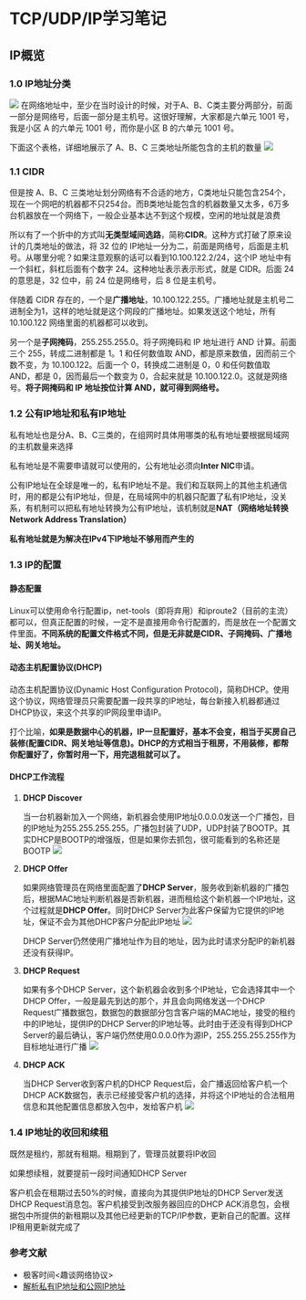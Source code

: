 # TCP/UDP/IP学习笔记

## IP概览

### 1.0 IP地址分类

![](https://static001.geekbang.org/resource/image/0b/9e/0b32d6e35ff0bbc5d46cfb87f6669d9e.jpg)
在网络地址中，至少在当时设计的时候，对于A、B、C类主要分两部分，前面一部分是网络号，后面一部分是主机号。这很好理解，大家都是六单元 1001 号，我是小区 A 的六单元 1001 号，而你是小区 B 的六单元 1001 号。

下面这个表格，详细地展示了 A、B、C 三类地址所能包含的主机的数量
![](https://static001.geekbang.org/resource/image/e9/be/e9c59a4b2f0b804356759b10440ea7be.jpg)

### 1.1 CIDR

但是按 A、B、C 三类地址划分网络有不合适的地方，C类地址只能包含254个，现在一个网吧的机器都不只254台。而B类地址能包含的机器数量又太多，6万多台机器放在一个网络下，一般企业基本达不到这个规模，空闲的地址就是浪费

所以有了一个折中的方式叫**无类型域间选路**，简称**CIDR**。这种方式打破了原来设计的几类地址的做法，将 32 位的 IP地址一分为二，前面是网络号，后面是主机号。从哪里分呢？如果注意观察的话可以看到10.100.122.2/24，这个IP 地址中有一个斜杠，斜杠后面有个数字 24。这种地址表示表示形式，就是 CIDR。后面 24 的意思是，32 位中，前 24 位是网络号，后 8 位是主机号。

伴随着 CIDR 存在的，一个是**广播地址**，10.100.122.255。广播地址就是主机号二进制全为1，这样的地址就是这个网段的广播地址。如果发送这个地址，所有 10.100.122 网络里面的机器都可以收到。

另一个是**子网掩码**，255.255.255.0。将子网掩码和 IP 地址进行 AND 计算。前面三个 255，转成二进制都是 1。1 和任何数值取 AND，都是原来数值，因而前三个数不变，为 10.100.122。后面一个 0，转换成二进制是 0，0 和任何数值取 AND，都是 0，因而最后一个数变为 0，合起来就是 10.100.122.0。这就是网络号。**将子网掩码和 IP 地址按位计算 AND，就可得到网络号。**

### 1.2 公有IP地址和私有IP地址

私有地址也是分A、B、C三类的，在组网时具体用哪类的私有地址要根据局域网的主机数量来选择

私有地址是不需要申请就可以使用的，公有地址必须向**Inter NIC**申请。

公有IP地址在全球是唯一的，私有IP地址不是。我们和互联网上的其他主机通信时，用的都是公有IP地址，但是，在局域网中的机器只配置了私有IP地址，没关系，有机制可以把私有地址转换为公有IP地址，该机制就是**NAT（网络地址转换Network Address Translation）**

**私有地址就是为解决在IPv4下IP地址不够用而产生的**

### 1.3 IP的配置

#### 静态配置

Linux可以使用命令行配置ip，net-tools（即将弃用）和iproute2（目前的主流）都可以，但真正配置的时候，一定不是直接用命令行配置的，而是放在一个配置文件里面。**不同系统的配置文件格式不同，但是无非就是CIDR、子网掩码、广播地址、网关地址。**

#### 动态主机配置协议(DHCP)

动态主机配置协议(Dynamic Host Configuration Protocol)，简称DHCP。使用这个协议，网络管理员只需要配置一段共享的IP地址，每台新接入机器都通过DHCP协议，来这个共享的IP网段里申请IP。

打个比喻，**如果是数据中心的机器，IP一旦配置好，基本不会变，相当于买房自己装修(配置CIDR、网关地址等信息)。DHCP的方式相当于租房，不用装修，都帮你配置好了，你暂时用一下，用完退租就可以了。**

#### DHCP工作流程

1. **DHCP Discover**

   当一台机器新加入一个网络，新机器会使用IP地址0.0.0.0发送一个广播包，目的IP地址为255.255.255.255。广播包封装了UDP，UDP封装了BOOTP。其实DHCP是BOOTP的增强版，但是如果你去抓包，很可能看到的名称还是BOOTP
![](https://static001.geekbang.org/resource/image/39/1f/395b304f49559034af34c882bd86f11f.jpg)

2. **DHCP Offer**

   如果网络管理员在网络里面配置了**DHCP Server**，服务收到新机器的广播包后，根据MAC地址判断机器是否新机器，进而租给这个新机器一个IP地址，这个过程就是**DHCP Offer**。同时DHCP Server为此客户保留为它提供的IP地址，保证不会为其他DHCP客户分配此IP地址
![](https://static001.geekbang.org/resource/image/54/86/54ffefbe4f493f0f4a39f45504bd5086.jpg)
   
   DHCP Server仍然使用广播地址作为目的地址，因为此时请求分配IP的新机器还没有获得IP。
   
3. **DHCP Request**
  
   如果有多个DHCP Server，这个新机器会收到多个IP地址，它会选择其中一个DHCP Offer，一般是最先到达的那个，并且会向网络发送一个DHCP Request广播数据包，数据包的数据部分包含客户端的MAC地址，接受的租约中的IP地址，提供IP的DHCP Server的IP地址等。此时由于还没有得到DHCP Server的最后确认，客户端仍然使用0.0.0.0作为源IP，255.255.255.255作为目标地址进行广播
![](https://static001.geekbang.org/resource/image/e1/24/e1e45ba0d86d2774ec80a1d86f87b724.jpg)
   
4. **DHCP ACK**

   当DHCP Server收到客户机的DHCP Request后，会广播返回给客户机一个DHCP ACK数据包，表示已经接受客户机的选择，并将这个IP地址的合法租用信息和其他配置信息都放入包中，发给客户机
![](https://static001.geekbang.org/resource/image/7d/0e/7da571c18b974582a9cfe4718c5dea0e.jpg)

### 1.4 IP地址的收回和续租

既然是租约，那就有租期。租期到了，管理员就要将IP收回

如果想续租，就要提前一段时间通知DHCP Server

客户机会在租期过去50%的时候，直接向为其提供IP地址的DHCP Server发送DHCP Request消息包。客户机接受到改服务器回应的DHCP ACK消息包，会根据包中所提供的新租期以及其他已经更新的TCP/IP参数，更新自己的配置。这样IP租用更新就完成了

### 参考文献
- 极客时间<趣谈网络协议>
- [解析私有IP地址和公网IP地址](https://www.cnblogs.com/wbxjiayou/p/5150710.html)